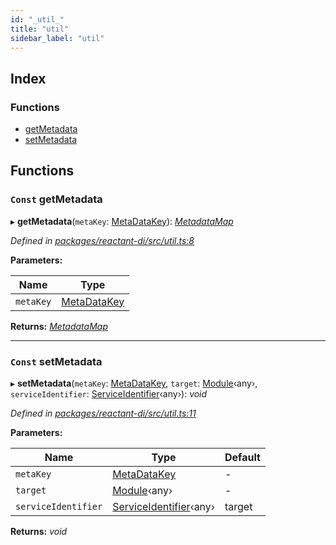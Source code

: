 ```yaml
---
id: "_util_"
title: "util"
sidebar_label: "util"
---
```


## Index

### Functions

* [getMetadata](_util_.md#const-getmetadata)
* [setMetadata](_util_.md#const-setmetadata)

## Functions

### `Const` getMetadata

▸ **getMetadata**(`metaKey`: [MetaDataKey](_interfaces_.md#metadatakey)): *[MetadataMap](_interfaces_.md#metadatamap)*

*Defined in [packages/reactant-di/src/util.ts:8](https://github.com/unadlib/reactant/blob/72dc788/packages/reactant-di/src/util.ts#L8)*

**Parameters:**

Name | Type |
------ | ------ |
`metaKey` | [MetaDataKey](_interfaces_.md#metadatakey) |

**Returns:** *[MetadataMap](_interfaces_.md#metadatamap)*

___

### `Const` setMetadata

▸ **setMetadata**(`metaKey`: [MetaDataKey](_interfaces_.md#metadatakey), `target`: [Module](../interfaces/_interfaces_.module.md)‹any›, `serviceIdentifier`: [ServiceIdentifier](_interfaces_.md#serviceidentifier)‹any›): *void*

*Defined in [packages/reactant-di/src/util.ts:11](https://github.com/unadlib/reactant/blob/72dc788/packages/reactant-di/src/util.ts#L11)*

**Parameters:**

Name | Type | Default |
------ | ------ | ------ |
`metaKey` | [MetaDataKey](_interfaces_.md#metadatakey) | - |
`target` | [Module](../interfaces/_interfaces_.module.md)‹any› | - |
`serviceIdentifier` | [ServiceIdentifier](_interfaces_.md#serviceidentifier)‹any› | target |

**Returns:** *void*

